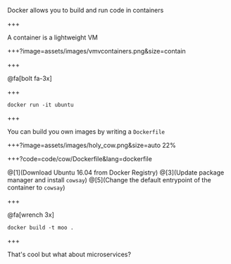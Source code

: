 Docker allows you to build and run code in <span class="gold">containers</span>

+++

A container is a lightweight VM

+++?image=assets/images/vmvcontainers.png&size=contain



+++

@fa[bolt fa-3x]

+++

`docker run -it ubuntu`

+++

You can build you own images by writing a <span class="gray">`Dockerfile`</span>

+++?image=assets/images/holy_cow.png&size=auto 22%

+++?code=code/cow/Dockerfile&lang=dockerfile

@[1](Download Ubuntu 16.04 from Docker Registry)
@[3](Update package manager and install <span class="gray">`cowsay`</span>)
@[5](Change the default entrypoint of the container to <span class="gray">`cowsay`</span>)

+++

@fa[wrench 3x]

`docker build -t moo .`


+++

That's cool but what about microservices?

<theed face here>